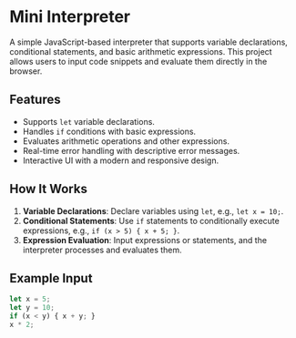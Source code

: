 
# Mini Interpreter

A simple JavaScript-based interpreter that supports variable declarations, conditional statements, and basic arithmetic expressions. This project allows users to input code snippets and evaluate them directly in the browser.

## Features
- Supports `let` variable declarations.
- Handles `if` conditions with basic expressions.
- Evaluates arithmetic operations and other expressions.
- Real-time error handling with descriptive error messages.
- Interactive UI with a modern and responsive design.

## How It Works
1. **Variable Declarations**: Declare variables using `let`, e.g., `let x = 10;`.
2. **Conditional Statements**: Use `if` statements to conditionally execute expressions, e.g., `if (x > 5) { x + 5; }`.
3. **Expression Evaluation**: Input expressions or statements, and the interpreter processes and evaluates them.

## Example Input
```javascript
let x = 5;
let y = 10;
if (x < y) { x + y; }
x * 2;
